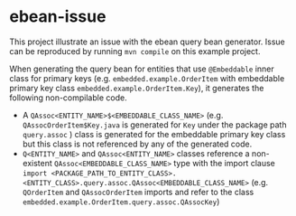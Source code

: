 # ebean-issue

This project illustrate an issue with the ebean query bean generator. Issue can be reproduced by running `mvn compile` on this example project.

When generating the query bean for entities that use `@Embeddable` inner class for primary keys (e.g. `embedded.example.OrderItem` with embeddable primary key class `embedded.example.OrderItem.Key`), it generates the following non-compilable code.
 * A `QAssoc<ENTITY_NAME>$<EMBEDDABLE_CLASS_NAME>` (e.g. `QAssocOrderItem$Key.java` is generated for `Key` under the package path `query.assoc` ) class is generated for the embeddable primary key class but this class is not referenced by any of the generated code.
 * `Q<ENTITY_NAME>` and `QAssoc<ENTITY_NAME>` classes reference a non-existent `QAssoc<EMBEDDABLE_CLASS_NAME>` type with the import clause `import <PACKAGE_PATH_TO_ENTITY_CLASS>.<ENTITY_CLASS>.query.assoc.QAssoc<EMBEDDABLE_CLASS_NAME>` (e.g. `QOrderItem` and `QAssocOrderItem` imports and refer to the class `embedded.example.OrderItem.query.assoc.QAssocKey`)
